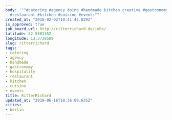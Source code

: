 ```yaml
---
body: '""#catering #agency doing #handmade kitchen creative #gastronomy; #hospitality
  #restaurant #kitchen #cuisine #events""'
created_at: "2018-02-02T10:41:42.829Z"
is_approved: true
job_board_url: http://ritterrichard.de/jobs/
latitude: 52.5501352
longitude: 13.3738589
slug: ritterrichard
tags:
- catering
- agency
- handmade
- gastronomy
- hospitality
- restaurant
- kitchen
- cuisine
- events
title: RitterRichard
updated_at: "2019-06-16T10:36:09.635Z"
cities:
- berlin
---
```

